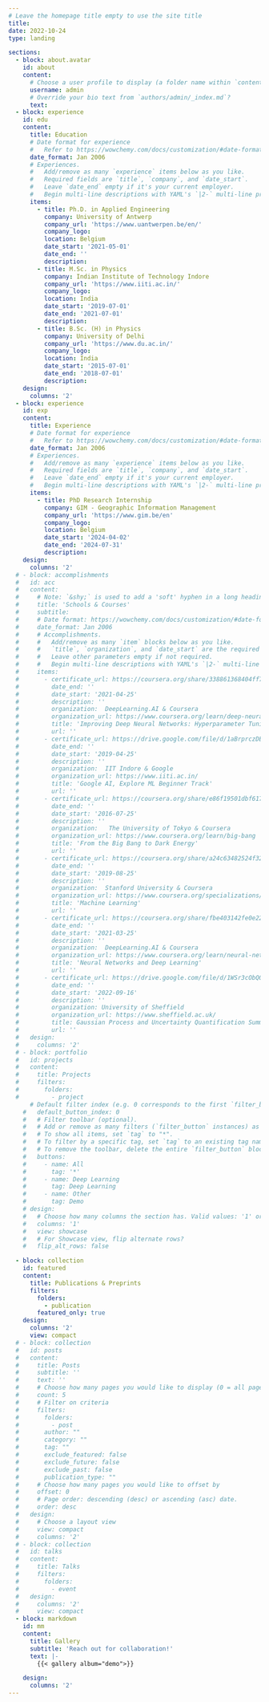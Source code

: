```yaml
---
# Leave the homepage title empty to use the site title
title:
date: 2022-10-24
type: landing

sections:
  - block: about.avatar
    id: about
    content:
      # Choose a user profile to display (a folder name within `content/authors/`)
      username: admin
      # Override your bio text from `authors/admin/_index.md`?
      text:
  - block: experience
    id: edu
    content:
      title: Education
      # Date format for experience
      #   Refer to https://wowchemy.com/docs/customization/#date-format
      date_format: Jan 2006
      # Experiences.
      #   Add/remove as many `experience` items below as you like.
      #   Required fields are `title`, `company`, and `date_start`.
      #   Leave `date_end` empty if it's your current employer.
      #   Begin multi-line descriptions with YAML's `|2-` multi-line prefix.
      items:
        - title: Ph.D. in Applied Engineering
          company: University of Antwerp
          company_url: 'https://www.uantwerpen.be/en/'
          company_logo: 
          location: Belgium
          date_start: '2021-05-01'
          date_end: ''
          description: 
        - title: M.Sc. in Physics
          company: Indian Institute of Technology Indore
          company_url: 'https://www.iiti.ac.in/'
          company_logo: 
          location: India
          date_start: '2019-07-01'
          date_end: '2021-07-01'
          description: 
        - title: B.Sc. (H) in Physics
          company: University of Delhi
          company_url: 'https://www.du.ac.in/'
          company_logo: 
          location: India
          date_start: '2015-07-01'
          date_end: '2018-07-01'
          description: 
    design:
      columns: '2'
  - block: experience
    id: exp
    content:
      title: Experience
      # Date format for experience
      #   Refer to https://wowchemy.com/docs/customization/#date-format
      date_format: Jan 2006
      # Experiences.
      #   Add/remove as many `experience` items below as you like.
      #   Required fields are `title`, `company`, and `date_start`.
      #   Leave `date_end` empty if it's your current employer.
      #   Begin multi-line descriptions with YAML's `|2-` multi-line prefix.
      items:
        - title: PhD Research Internship
          company: GIM - Geographic Information Management
          company_url: 'https://www.gim.be/en'
          company_logo: 
          location: Belgium
          date_start: '2024-04-02'
          date_end: '2024-07-31'
          description: 
    design:
      columns: '2'
  # - block: accomplishments
  #   id: acc
  #   content:
  #     # Note: `&shy;` is used to add a 'soft' hyphen in a long heading.
  #     title: 'Schools & Courses'
  #     subtitle:
  #     # Date format: https://wowchemy.com/docs/customization/#date-format
  #     date_format: Jan 2006
  #     # Accomplishments.
  #     #   Add/remove as many `item` blocks below as you like.
  #     #   `title`, `organization`, and `date_start` are the required parameters.
  #     #   Leave other parameters empty if not required.
  #     #   Begin multi-line descriptions with YAML's `|2-` multi-line prefix.
  #     items:
  #       - certificate_url: https://coursera.org/share/338861368404ff73cd125e26be05afde
  #         date_end: ''
  #         date_start: '2021-04-25'
  #         description: ''
  #         organization:  DeepLearning.AI & Coursera
  #         organization_url: https://www.coursera.org/learn/deep-neural-network
  #         title: 'Improving Deep Neural Networks: Hyperparameter Tuning, Regularization and Optimization'
  #         url: ''
  #       - certificate_url: https://drive.google.com/file/d/1aBrprczDEhivyja4-fid8QNwyUqZ-JDx/view?usp=sharing
  #         date_end: ''
  #         date_start: '2019-04-25'
  #         description: ''
  #         organization:  IIT Indore & Google
  #         organization_url: https://www.iiti.ac.in/
  #         title: 'Google AI, Explore ML Beginner Track'
  #         url: ''
  #       - certificate_url: https://coursera.org/share/e86f19501dbf617a89b68b2d5d513bd7
  #         date_end: ''
  #         date_start: '2016-07-25'
  #         description: ''
  #         organization:   The University of Tokyo & Coursera
  #         organization_url: https://www.coursera.org/learn/big-bang
  #         title: 'From the Big Bang to Dark Energy'
  #         url: ''
  #       - certificate_url: https://coursera.org/share/a24c63482524f3252b5fe888c8ca6fb0
  #         date_end: ''
  #         date_start: '2019-08-25'
  #         description: ''
  #         organization:  Stanford University & Coursera
  #         organization_url: https://www.coursera.org/specializations/machine-learning-introduction
  #         title: 'Machine Learning'
  #         url: ''
  #       - certificate_url: https://coursera.org/share/fbe403142fe0e225411ce2d5d184abcf
  #         date_end: ''
  #         date_start: '2021-03-25'
  #         description: ''
  #         organization:  DeepLearning.AI & Coursera
  #         organization_url: https://www.coursera.org/learn/neural-networks-deep-learning
  #         title: 'Neural Networks and Deep Learning'
  #         url: ''
  #       - certificate_url: https://drive.google.com/file/d/1WSr3cObQ0hnj_ZrapXQEze-WrMFU5pmy/view?pli=1
  #         date_end: ''
  #         date_start: '2022-09-16'
  #         description: ''
  #         organization: University of Sheffield
  #         organization_url: https://www.sheffield.ac.uk/
  #         title: Gaussian Process and Uncertainty Quantification Summer School 2022
  #         url: ''
  #   design:
  #     columns: '2'
  # - block: portfolio
  #   id: projects
  #   content:
  #     title: Projects
  #     filters:
  #       folders:
  #         - project
      # Default filter index (e.g. 0 corresponds to the first `filter_button` instance below).
    #   default_button_index: 0
    #   # Filter toolbar (optional).
    #   # Add or remove as many filters (`filter_button` instances) as you like.
    #   # To show all items, set `tag` to "*".
    #   # To filter by a specific tag, set `tag` to an existing tag name.
    #   # To remove the toolbar, delete the entire `filter_button` block.
    #   buttons:
    #     - name: All
    #       tag: '*'
    #     - name: Deep Learning
    #       tag: Deep Learning
    #     - name: Other
    #       tag: Demo
    # design:
    #   # Choose how many columns the section has. Valid values: '1' or '2'.
    #   columns: '1'
    #   view: showcase
    #   # For Showcase view, flip alternate rows?
    #   flip_alt_rows: false

  - block: collection
    id: featured
    content:
      title: Publications & Preprints
      filters:
        folders:
          - publication
        featured_only: true
    design:
      columns: '2'
      view: compact
  # - block: collection
  #   id: posts
  #   content:
  #     title: Posts
  #     subtitle: ''
  #     text: ''
  #     # Choose how many pages you would like to display (0 = all pages)
  #     count: 5
  #     # Filter on criteria
  #     filters:
  #       folders:
  #         - post
  #       author: ""
  #       category: ""
  #       tag: ""
  #       exclude_featured: false
  #       exclude_future: false
  #       exclude_past: false
  #       publication_type: ""
  #     # Choose how many pages you would like to offset by
  #     offset: 0
  #     # Page order: descending (desc) or ascending (asc) date.
  #     order: desc
  #   design:
  #     # Choose a layout view
  #     view: compact
  #     columns: '2'
  # - block: collection
  #   id: talks
  #   content:
  #     title: Talks
  #     filters:
  #       folders:
  #         - event
  #   design:
  #     columns: '2'
  #     view: compact
  - block: markdown
    id: mm
    content:
      title: Gallery
      subtitle: 'Reach out for collaboration!'
      text: |-
        {{< gallery album="demo">}}      

    design:
      columns: '2'
---
```

